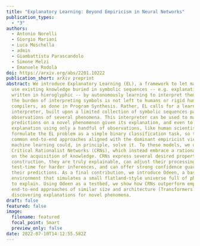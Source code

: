 ```yaml
---
title: "Explanatory Learning: Beyond Empiricism in Neural Networks"
publication_types:
  - "3"
authors:
  - Antonio Norelli
  - Giorgio Mariani
  - Luca Moschella
  - admin
  - Giambattista Parascandolo
  - Simone Melzi
  - Emanuele Rodolà
doi: https://arxiv.org/abs/2201.10222
publication_short: arXiv preprint
abstract: We introduce Explanatory Learning (EL), a framework to let machines
  use existing knowledge buried in symbolic sequences -- e.g. explanations
  written in hieroglyphic -- by autonomously learning to interpret them. In EL,
  the burden of interpreting symbols is not left to humans or rigid human-coded
  compilers, as done in Program Synthesis. Rather, EL calls for a learned
  interpreter, built upon a limited collection of symbolic sequences paired with
  observations of several phenomena. This interpreter can be used to make
  predictions on a novel phenomenon given its explanation, and even to find that
  explanation using only a handful of observations, like human scientists do. We
  formulate the EL problem as a simple binary classification task, so that
  common end-to-end approaches aligned with the dominant empiricist view of
  machine learning could, in principle, solve it. To these models, we oppose
  Critical Rationalist Networks (CRNs), which instead embrace a rationalist view
  on the acquisition of knowledge. CRNs express several desired properties by
  construction, they are truly explainable, can adjust their processing at
  test-time for harder inferences, and can offer strong confidence guarantees on
  their predictions. As a final contribution, we introduce Odeen, a basic EL
  environment that simulates a small flatland-style universe full of phenomena
  to explain. Using Odeen as a testbed, we show how CRNs outperform empiricist
  end-to-end approaches of similar size and architecture (Transformers) in
  discovering explanations for novel phenomena.
draft: false
featured: false
image:
  filename: featured
  focal_point: Smart
  preview_only: false
date: 2022-07-10T14:12:55.582Z
---
```

